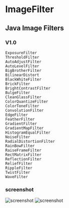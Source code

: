 ImageFilter
===========
Java Image Filters
------------------
### V1.0
	ExposureFilter
	ThresholdFilter
	AutoAdjustFilter
	AutoLevelFilter
	BigBrotherFilter
	BilinearDistort
	BlackWhiteFilter
	BrickFilter
	BrightContrastFilter
	BulgeFilter
	CleanGlassFilter
	ColorQuantizeFilter
	ColorToneFilter
	ConvolutionFilter
	EdgeFilter
	FeatherFilter
	GradientFilter
	GradientMapFilter
	HistogramEqualFilter
	NoiseFilter
	RadialDistortionFilter
	RainBowFilter
	RaiseFrameFilter
	RectMatrixFilter
	ReflectionFilter
	ReliefFilter
	RippleFilter
	TwistFilter
	WaveFilter


### screenshot
![screenshot](http://github.com/MichaelSun/ImageFilter/raw/master/screenshot/Screenshot_2014-01-17-19-10-35.png)
![screenshot](http://github.com/MichaelSun/ImageFilter/raw/master/screenshot/Screenshot_2014-01-17-19-10-42.png)

